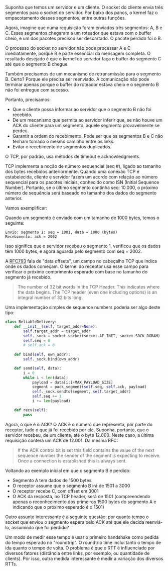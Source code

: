 Suponha que temos um servidor e um cliente. O socket do cliente envia três segmentos para o socket do servidor. Por baixo dos panos, o kernel faz o empacotamento desses segmentos, entre outras funções.

Agora, imagine que numa requisição foram enviados três segmentos: A, B e C. Esses segmentos chegaram a um roteador que estava com o buffer cheio, e um dos pacotes precisou ser descartado. O pacote perdido foi o B.

O processo do socket no servidor não pode processar A e C imediatamente, porque B é parte essencial da mensagem completa. O resultado desejado é que o kernel do servidor faça o buffer do segmento C até que o segmento B chegue.

Também precisamos de um mecanismo de retransmissão para o segmento B. Certo? Porque ele precisa ser reenviado. A comunicação não pode terminar apenas porque o buffer do roteador estava cheio e o segmento B não foi entregue com sucesso.

Portanto, precisamos:

- Que o cliente possa informar ao servidor que o segmento B não foi recebido.
- De um mecanismo que permita ao servidor inferir que, se não houve um ACK do cliente para um segmento, aquele segmento provavelmente se perdeu.
- Garantir a ordem do recebimento. Pode ser que os segmentos B e C não tenham tomado o mesmo caminho entre os links.
- Evitar o recebimento de segmentos duplicados.

O TCP, por padrão, usa métodos de timeout e acknowledgments.

TCP implementa a noção de número sequencial (seq #), ligado ao tamanho dos bytes recebidos anteriormente. Quando uma conexão TCP é estabelecida, cliente e servidor fazem um acordo com relação ao número sequencial para os pacotes iniciais, conhecido como ISN (Initial Sequence Number). Portanto, se o último segmento continha seq: 10.000, o próximo número de sequência será baseado no tamanho dos dados do segmento anterior.

Vamos exemplificar:

Quando um segmento é enviado com um tamanho de 1000 bytes, temos o seguinte:

```
Envio: segmento 1: seq = 1001, data = 1000 (bytes)
Recebimento: ack = 2002
```

Isso significa que o servidor recebeu o segmento 1, verificou que os dados têm 1000 bytes, e agora aguarda pelo segmento com seq = 2002.

A [RFC793] fala de "data offsets", um campo no cabeçalho TCP que indica onde os dados começam. O kernel do receptor usa esse campo para verificar o próximo comprimento esperado com base no tamanho do segmento já recebido.

> The number of 32 bit words in the TCP Header.  This indicates where the data begins.  The TCP header (even one including options) is an integral number of 32 bits long.

Uma implementação simples de sequence numbers poderia ser algo deste tipo:

```python
class ReliableDelivery:
    def __init__(self, target_addr=None):
        self.target_addr = target_addr
        self._sock = socket.socket(socket.AF_INET, socket.SOCK_DGRAM)
        self.seq = 0
        # self.ack = 0
        
    def bind(self, own_addr):
        self._sock.bind(own_addr)

    def send(self, data):
        i = 0
        while i < len(data):
            payload = data[i:i+MAX_PAYLOAD_SIZE]
            segment = pack_segment(self.seq, self.ack, payload)
            self._sock.sendto(segment, self.target_addr)
            self.seq += 1
            i += len(payload)

    def recv(self):
        pass
```

Agora, o que é o ACK? O ACK é o número que representa, por parte do receptor, tudo o que já foi recebido por ele. Suponha, portanto, que o servidor recebeu, de um cliente, até o byte 12.000. Neste caso, a última requisição conterá um ACK de 12.001. Da mesma RFC:

> If the ACK control bit is set this field contains the value of the next sequence number the sender of the segment is expecting to receive.  Once a connection is established this is always sent.

Voltando ao exemplo inicial em que o segmento B é perdido:
- Segmento A tem dados de 1500 bytes.
- O receptor assume que o segmento B irá de 1501 a 3000
- O receptor recebe C, com offset em 3001
- O ACK da resposta, no TCP header, será de 1501 (compreendendo apenas o reconhecimento dos primeiros 1500 bytes do segmento A e indicando que o próximo esperado é o 1501)


Outro assunto interessante é a seguinte questão: por quanto tempo o socket que enviou o segmento espera pelo ACK até que ele decida reenviá-lo, assumindo que foi perdido?

Um modo de medir esse tempo é usar o primeiro handshake como pedida do tempo esperado no "roundtrip". O roundtrip time inclui tanto o tempo de ida quanto o tempo de volta. O problema é que o RTT é influenciado por diversos fatores (distância entre links, por exemplo, ou quantidade de clients). Por isso, outra medida interessante é medir a variação dos diversos RTTs.

[RFC793]: https://www.ietf.org/rfc/rfc793.txt
